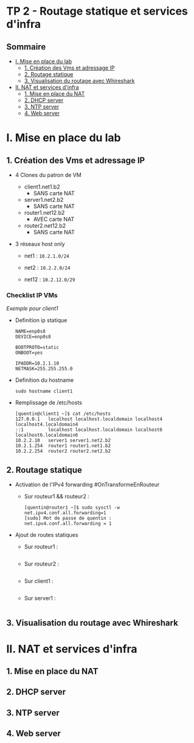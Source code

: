 # TP 2 - Routage statique et services d'infra

## Sommaire

* [I. Mise en place du lab](#i-mise-en-place-du-lab)
    * [1. Création des Vms et adressage IP](#1-création-des-vms-et-adressage-ip)
    * [2. Routage statique](#2-routage-statique)
    * [3. Visualisation du routage avec Whireshark](#3-visualisation-du-routage-avec-whireshark)
* [II. NAT et services d'infra](#ii-nat-et-services-dinfra)
    * [1. Mise en place du NAT](#1-mise-en-place-du-nat)
    * [2. DHCP server](#2-dhcp-server)
    * [3. NTP server](#3-ntp-server)
    * [4. Web server](#4-web-server)

# I. Mise en place du lab

## 1. Création des Vms et adressage IP

* 4 Clones du patron de VM 
    * client1.net1.b2
        * SANS carte NAT
    * server1.net2.b2
        * SANS carte NAT
    * router1.net12.b2
        * AVEC carte NAT
    * router2.net12.b2
        * SANS carte NAT

* 3 réseaux host only 
    * net1 : ```10.2.1.0/24```
    
    * net2 : ```10.2.2.0/24```

    * net12 : ```10.2.12.0/29```

### Checklist IP VMs

_Exemple pour client1_

- Definition ip statique
    ```
    NAME=enp0s8
    DEVICE=enp0s8

    BOOTPROTO=static
    ONBOOT=yes

    IPADDR=10.2.1.10
    NETMASK=255.255.255.0
    ```

- Definition du hostname 
    ```
    sudo hostname client1
    ```

- Remplissage de /etc/hosts
    ```
    [quentin@client1 ~]$ cat /etc/hosts
    127.0.0.1   localhost localhost.localdomain localhost4 localhost4.localdomain4
    ::1         localhost localhost.localdomain localhost6 localhost6.localdomain6
    10.2.2.10   server1 server1.net2.b2
    10.2.1.254  router1 router1.net1.b2
    10.2.2.254  router2 router2.net2.b2
    ```

## 2. Routage statique

- Activation de l'IPv4 forwarding #OnTransformeEnRouteur

    * Sur routeur1 && routeur2 :

        ```
        [quentin@router1 ~]$ sudo sysctl -w net.ipv4.conf.all.forwarding=1
        [sudo] Mot de passe de quentin : 
        net.ipv4.conf.all.forwarding = 1
        ```

- Ajout de routes statiques
    * Sur routeur1 : 

        ```

        ```

     * Sur routeur2 : 
    
        ```

        ```
    
     * Sur client1 : 
    
        ```

        ```

     * Sur server1 : 
    
        ```

        ```

## 3. Visualisation du routage avec Whireshark

# II. NAT et services d'infra

## 1. Mise en place du NAT

## 2. DHCP server

## 3. NTP server

## 4. Web server